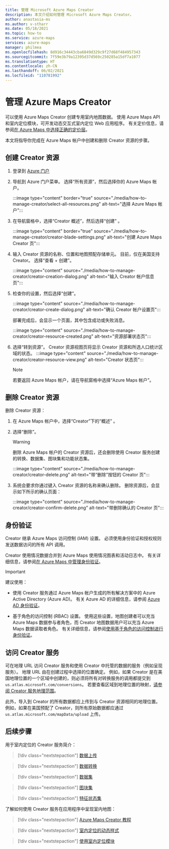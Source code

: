 ```yaml
---
title: 管理 Microsoft Azure Maps Creator
description: 本文介绍如何管理 Microsoft Azure Maps Creator。
author: anastasia-ms
ms.author: v-stharr
ms.date: 05/18/2021
ms.topic: how-to
ms.service: azure-maps
services: azure-maps
manager: philmea
ms.openlocfilehash: 8d916c34443cba6849d329c9f27d68f484957343
ms.sourcegitcommit: 7f59e3b79a12395d37d569c250285a15df7a1077
ms.translationtype: HT
ms.contentlocale: zh-CN
ms.lasthandoff: 06/02/2021
ms.locfileid: "110781992"
---
```

# <a name="manage-azure-maps-creator"></a>管理 Azure Maps Creator

可以使用 Azure Maps Creator 创建专用室内地图数据。 使用 Azure Maps API 和室内定位模块，可开发动态交互式室内定位 Web 应用程序。 有关定价信息，请参阅[在 Azure Maps 中选择正确的定价层](choose-pricing-tier.md)。

本文将指导你完成在 Azure Maps 帐户中创建和删除 Creator 资源的步骤。

## <a name="create-creator-resource"></a>创建 Creator 资源

1. 登录到 [Azure 门户](https://portal.azure.com)

2. 导航到 Azure 门户菜单。 选择“所有资源”，然后选择你的 Azure Maps 帐户。

      :::image type="content" border="true" source="./media/how-to-manage-creator/select-all-resources.png" alt-text="选择 Azure Maps 帐户":::

3. 在导航窗格中，选择“Creator 概述”，然后选择“创建” 。

    :::image type="content" border="true" source="./media/how-to-manage-creator/creator-blade-settings.png" alt-text="创建 Azure Maps Creator 页":::

4. 输入 Creator 资源的名称、位置和地图预配存储单元。 目前，仅在美国支持 Creator。 选择“查看 + 创建”。

   :::image type="content" source="./media/how-to-manage-creator/creator-creation-dialog.png" alt-text="输入 Creator 帐户信息页":::

5. 检查你的设置，然后选择“创建”。

    :::image type="content" source="./media/how-to-manage-creator/creator-create-dialog.png" alt-text="确认 Creator 帐户设置页":::

    部署完成后，会显示一个页面，其中包含成功或失败消息。

    :::image type="content" source="./media/how-to-manage-creator/creator-resource-created.png" alt-text="资源部署状态页":::

6. 选择“转到资源”。 Creator 资源视图页将显示 Creator 资源和所选人口统计区域的状态。
      :::image type="content" source="./media/how-to-manage-creator/creator-resource-view.png" alt-text="Creator 状态页":::

   >[!NOTE]
   >若要返回 Azure Maps 帐户，请在导航窗格中选择“Azure Maps 帐户”。

## <a name="delete-creator-resource"></a>删除 Creator 资源

删除 Creator 资源：

1. 在 Azure Maps 帐户中，选择“Creator”下的“概述” 。

2. 选择“删除”。

    >[!WARNING]
    >删除 Azure Maps 帐户的 Creator 资源后，还会删除使用 Creator 服务创建的转换、数据集、图块集和功能状态集。

     :::image type="content" source="./media/how-to-manage-creator/creator-delete.png" alt-text="带“删除”按钮的 Creator 页":::

3. 系统会要求你通过键入 Creator 资源的名称来确认删除。 删除资源后，会显示如下所示的确认页面：

     :::image type="content" source="./media/how-to-manage-creator/creator-confirm-delete.png" alt-text="带删除确认的 Creator 页":::

## <a name="authentication"></a>身份验证

Creator 继承 Azure Maps 访问控制 (IAM) 设置。 必须使用身份验证和授权规则发送数据访问的所有 API 调用。

Creator 使用情况数据合并到 Azure Maps 使用情况图表和活动日志中。  有关详细信息，请参阅[在 Azure Maps 中管理身份验证](./how-to-manage-authentication.md)。

>[!Important]
>建议使用：
>
> * 使用 Creator 服务通过 Azure Maps 帐户生成的所有解决方案中的 Azure Active Directory (Azure AD)。 有关 Azure AD 的详细信息，请参阅 [Azure AD 身份验证](azure-maps-authentication.md#azure-ad-authentication)。
>
>* 基于角色的访问控制 (RBAC) 设置。 使用这些设置，地图创建者可以充当 Azure Maps 数据参与者角色，而 Creator 地图数据用户可以充当 Azure Maps 数据读取者角色。 有关详细信息，请参阅[使用基于角色的访问控制进行身份验证](azure-maps-authentication.md#authorization-with-role-based-access-control)。

## <a name="access-to-creator-services"></a>访问 Creator 服务

可在地理 URL 访问 Creator 服务和使用 Creator 中托管的数据的服务（例如呈现服务）。 地理 URL 由在创建过程中选择的位置确定。 例如，如果 Creator 是在美国地理位置的一个区域中创建的，则必须将所有对转换服务的调用都提交到 `us.atlas.microsoft.com/conversions`。 若要查看区域到地理位置的映射，[请参阅 Creator 服务地理范围](creator-geographic-scope.md)。

此外，导入到 Creator 的所有数据都应上传到与 Creator 资源相同的地理位置。 例如，如果在美国预配了 Creator，则所有原始数据都应通过 `us.atlas.microsoft.com/mapData/upload` 上传。

## <a name="next-steps"></a>后续步骤

用于室内定位的 Creator 服务简介：

> [!div class="nextstepaction"]
> [数据上传](creator-indoor-maps.md#upload-a-drawing-package)

> [!div class="nextstepaction"]
> [数据转换](creator-indoor-maps.md#convert-a-drawing-package)

> [!div class="nextstepaction"]
> [数据集](creator-indoor-maps.md#datasets)

> [!div class="nextstepaction"]
> [图块集](creator-indoor-maps.md#tilesets)

> [!div class="nextstepaction"]
> [特征状态集](creator-indoor-maps.md#feature-statesets)

了解如何使用 Creator 服务在应用程序中呈现室内地图：

> [!div class="nextstepaction"]
> [Azure Maps Creator 教程](tutorial-creator-indoor-maps.md)

> [!div class="nextstepaction"]
> [室内定位的动态样式](indoor-map-dynamic-styling.md)

> [!div class="nextstepaction"]
> [使用室内定位模块](how-to-use-indoor-module.md)
